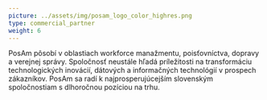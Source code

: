 ```yaml
---
picture: ../assets/img/posam_logo_color_highres.png
type: commercial_partner
weight: 6
---
```


PosAm pôsobí v oblastiach workforce manažmentu, poisťovníctva, dopravy a verejnej správy. Spoločnosť neustále hľadá príležitosti na transformáciu technologických inovácií, dátových a informačných technológií v prospech zákazníkov. PosAm sa radí k najprosperujúcejším slovenským spoločnostiam s dlhoročnou pozíciou na trhu.
